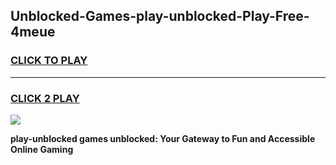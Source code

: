 
## Unblocked-Games-play-unblocked-Play-Free-4meue
<h3>
<a href="https://premium76.site?title=play-unblocked&ref=21A">CLICK TO PLAY</a></h3>
<hr>

<h3>
<a href="https://premium76.site?title=play-unblocked&ref=21A">CLICK 2 PLAY</a>
  
</h3>

<a href="https://premium76.site?title=play-unblocked&ref=21A"><img src="https://clearcache.store/games.png"></a>


**play-unblocked games unblocked: Your Gateway to Fun and Accessible Online Gaming**
